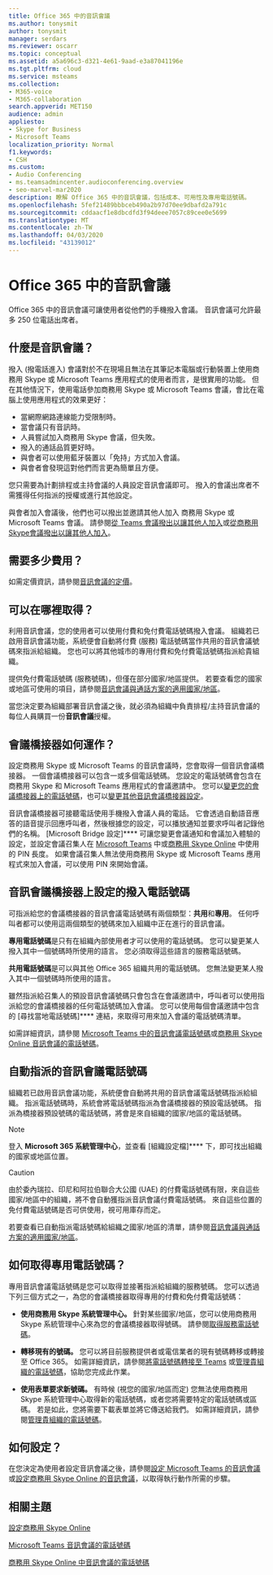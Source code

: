 ```yaml
---
title: Office 365 中的音訊會議
ms.author: tonysmit
author: tonysmit
manager: serdars
ms.reviewer: oscarr
ms.topic: conceptual
ms.assetid: a5a696c3-d321-4e61-9aad-e3a87041196e
ms.tgt.pltfrm: cloud
ms.service: msteams
ms.collection:
- M365-voice
- M365-collaboration
search.appverid: MET150
audience: admin
appliesto:
- Skype for Business
- Microsoft Teams
localization_priority: Normal
f1.keywords:
- CSH
ms.custom:
- Audio Conferencing
- ms.teamsadmincenter.audioconferencing.overview
- seo-marvel-mar2020
description: 瞭解 Office 365 中的音訊會議，包括成本、可用性及專用電話號碼。
ms.openlocfilehash: 5fef21489bbbceb490a2b97d70ee9dbafd2a791c
ms.sourcegitcommit: cddaacf1e8dbcdfd3f94deee7057c89cee0e5699
ms.translationtype: MT
ms.contentlocale: zh-TW
ms.lasthandoff: 04/03/2020
ms.locfileid: "43139012"
---
```

# <a name="audio-conferencing-in-office-365"></a>Office 365 中的音訊會議
Office 365 中的音訊會議可讓使用者從他們的手機撥入會議。 音訊會議可允許最多 250 位電話出席者。

## <a name="what-is-audio-conferencing"></a>什麼是音訊會議？
撥入 (撥電話進入) 會議對於不在現場且無法在其筆記本電腦或行動裝置上使用商務用 Skype 或 Microsoft Teams 應用程式的使用者而言，是很實用的功能。 但在其他情況下，使用電話參加商務用 Skype 或 Microsoft Teams 會議，會比在電腦上使用應用程式的效果更好：
  
- 當網際網路連線能力受限制時。
- 當會議只有音訊時。
- 人員嘗試加入商務用 Skype 會議，但失敗。
- 撥入的通話品質更好時。
- 與會者可以使用藍牙裝置以「免持」方式加入會議。
- 與會者會發現這對他們而言更為簡單且方便。

您只需要為計劃排程或主持會議的人員設定音訊會議即可。 撥入的會議出席者不需獲得任何指派的授權或進行其他設定。

與會者加入會議後，他們也可以撥出並邀請其他人加入 商務用 Skype 或 Microsoft Teams 會議。 請參閱[從 Teams 會議撥出以讓其他人加入](dialing-out-from-a-teams-meeting-so-other-people-can-join-it.md)或[從商務用 Skype會議撥出以讓其他人加入](/SkypeForBusiness/audio-conferencing-in-office-365/dialing-out-from-a-meeting-so-other-people-can-join-it)。

## <a name="what-does-it-cost"></a>需要多少費用？
如需定價資訊，請參閱[音訊會議的定價](https://products.office.com/microsoft-teams/online-meeting-solutions#customerstoryregion2)。

## <a name="where-is-it-available"></a>可以在哪裡取得？
利用音訊會議，您的使用者可以使用付費和免付費電話號碼撥入會議。 組織若已啟用音訊會議功能，系統便會自動將付費 (服務) 電話號碼當作共用的音訊會議號碼來指派給組織。 您也可以將其他城市的專用付費和免付費電話號碼指派給貴組織。

提供免付費電話號碼 (服務號碼)，但僅在部分國家/地區提供。 若要查看您的國家或地區可使用的項目，請參閱[音訊會議與通話方案的適用國家/地區](country-and-region-availability-for-audio-conferencing-and-calling-plans/country-and-region-availability-for-audio-conferencing-and-calling-plans.md)。

當您決定要為組織部署音訊會議之後，就必須為組織中負責排程/主持音訊會議的每位人員購買一份**音訊會議**授權。

## <a name="how-do-conferencing-bridges-work"></a>會議橋接器如何運作？
設定商務用 Skype 或 Microsoft Teams 的音訊會議時，您會取得一個音訊會議橋接器。 一個會議橋接器可以包含一或多個電話號碼。 您設定的電話號碼會包含在商務用 Skype 和 Microsoft Teams 應用程式的會議邀請中。 您可以[變更您的會議橋接器上的電話號碼](change-the-phone-numbers-on-your-audio-conferencing-bridge.md)，也可以[變更其他音訊會議橋接器設定](change-the-settings-for-an-audio-conferencing-bridge.md)。 
  
音訊會議橋接器可接聽電話使用手機撥入會議人員的電話。 它會透過自動語音應答的語音提示回應呼叫者，然後根據您的設定，可以播放通知並要求呼叫者記錄他們的名稱。 [Microsoft Bridge 設定]**** 可讓您變更會議通知和會議加入體驗的設定，並設定會議召集人在 [Microsoft Teams](set-the-pin-length-for-audio-conferencing-meetings-in-teams.md) 中或[商務用 Skype Online](/SkypeForBusiness/audio-conferencing-in-office-365/set-the-pin-length-for-audio-conferencing-meetings) 中使用的 PIN 長度。 如果會議召集人無法使用商務用 Skype 或 Microsoft Teams 應用程式來加入會議，可以使用 PIN 來開始會議。

## <a name="dial-in-phone-numbers-set-on-an-audio-conferencing-bridge"></a>音訊會議橋接器上設定的撥入電話號碼
可指派給您的會議橋接器的音訊會議電話號碼有兩個類型：**共用**和**專用**。 任何呼叫者都可以使用這兩個類型的號碼來加入組織中正在進行的音訊會議。
  
 **專用電話號碼**是只有在組織內部使用者才可以使用的電話號碼。 您可以變更某人撥入其中一個號碼時所使用的語言。 您必須取得這些語言的服務電話號碼。
  
 **共用電話號碼**是可以與其他 Office 365 組織共用的電話號碼。 您無法變更某人撥入其中一個號碼時所使用的語言。
  
雖然指派給召集人的預設音訊會議號碼只會包含在會議邀請中，呼叫者可以使用指派給您的會議橋接器的任何電話號碼加入會議。 您可以使用每個會議邀請中包含的 [尋找當地電話號碼]**** 連結，來取得可用來加入會議的電話號碼清單。

如需詳細資訊，請參閱 [Microsoft Teams 中的音訊會議電話號碼](phone-numbers-for-audio-conferencing-in-teams.md)或[商務用 Skype Online 音訊會議的電話號碼](/SkypeForBusiness/audio-conferencing-in-office-365/phone-numbers-for-audio-conferencing)。
  
## <a name="automatically-assigned-audio-conferencing-phone-numbers"></a>自動指派的音訊會議電話號碼
組織若已啟用音訊會議功能，系統便會自動將共用的音訊會議電話號碼指派給組織。 指派電話號碼時，系統會將電話號碼指派為會議橋接器的預設電話號碼。 指派為橋接器預設號碼的電話號碼，將會是來自組織的國家/地區的電話號碼。
  
> [!NOTE]
> 登入 **Microsoft 365 系統管理中心**，並查看 [組織設定檔]**** 下，即可找出組織的國家或地區位置。 
  
> [!CAUTION]
> 由於委內瑞拉、印尼和阿拉伯聯合大公國 (UAE) 的付費電話號碼有限，來自這些國家/地區中的組織，將不會自動獲指派音訊會議付費電話號碼。 來自這些位置的免付費電話號碼是否可供使用，視可用庫存而定。 
  
若要查看已自動指派電話號碼給組織之國家/地區的清單，請參閱[音訊會議與通話方案的適用國家/地區](country-and-region-availability-for-audio-conferencing-and-calling-plans/country-and-region-availability-for-audio-conferencing-and-calling-plans.md)。
  
## <a name="how-do-you-get-dedicated-phone-numbers"></a>如何取得專用電話號碼？
專用音訊會議電話號碼是您可以取得並接著指派給組織的服務號碼。 您可以透過下列三個方式之一，為您的會議橋接器取得專用的付費和免付費電話號碼：

- **使用商務用 Skype 系統管理中心。** 針對某些國家/地區，您可以使用商務用 Skype 系統管理中心來為您的會議橋接器取得號碼。 請參閱[取得服務電話號碼](/microsoftteams/getting-service-phone-numbers)。
    
- **轉移現有的號碼。** 您可以將目前服務提供者或電信業者的現有號碼轉移或轉接至 Office 365。 如需詳細資訊，請參閱[將電話號碼轉接至 Teams](phone-number-calling-plans/transfer-phone-numbers-to-teams.md) 或[管理貴組織的電話號碼](manage-phone-numbers-for-your-organization/manage-phone-numbers-for-your-organization.md)，協助您完成此作業。  
  
- **使用表單要求新號碼。** 有時候 (視您的國家/地區而定) 您無法使用商務用 Skype 系統管理中心取得新的電話號碼，或者您將需要特定的電話號碼或區碼。 若是如此，您將需要下載表單並將它傳送給我們。 如需詳細資訊，請參閱[管理貴組織的電話號碼](manage-phone-numbers-for-your-organization/manage-phone-numbers-for-your-organization.md)。

## <a name="how-do-you-set-it-up"></a>如何設定？
在您決定為使用者設定音訊會議之後，請參閱[設定 Microsoft Teams 的音訊會議](set-up-audio-conferencing-in-teams.md)或[設定商務用 Skype Online 的音訊會議](/SkypeForBusiness/audio-conferencing-in-office-365/set-up-audio-conferencing)，以取得執行動作所需的步驟。

## <a name="related-topics"></a>相關主題

[設定商務用 Skype Online](/SkypeForBusiness/set-up-skype-for-business-online/set-up-skype-for-business-online)
  
[Microsoft Teams 音訊會議的電話號碼](phone-numbers-for-audio-conferencing-in-teams.md) 

[商務用 Skype Online 中音訊會議的電話號碼](/SkypeForBusiness/audio-conferencing-in-office-365/phone-numbers-for-audio-conferencing)
